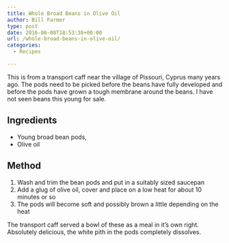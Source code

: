 ```yaml
---
title: Whole Broad Beans in Olive Oil
author: Bill Farmer
type: post
date: 2016-06-08T18:53:38+00:00
url: /whole-broad-beans-in-olive-oil/
categories:
  - Recipes

---
```

This is from a transport caff near the village of Pissouri, Cyprus many years ago. The pods need to be picked before the beans have fully developed and before the pods have grown a tough membrane around the beans. I have not seen beans this young for sale.

## Ingredients

  * Young broad bean pods,
  * Olive oil

## Method

  1. Wash and trim the bean pods and put in a suitably sized saucepan
  2. Add a glug of olive oil, cover and place on a low heat for about 10 minutes or so
  3. The pods will become soft and possibly brown a little depending on the heat

The transport caff served a bowl of these as a meal in it&#8217;s own right. Absolutely delicious, the white pith in the pods completely dissolves.